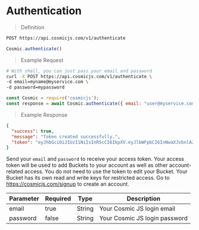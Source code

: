 # Authentication

> Definition

```bash
POST https://api.cosmicjs.com/v1/authenticate
```

```javascript
Cosmic.authenticate()
```

> Example Request

```bash
# With shell, you can just pass your email and password
curl -X POST https://api.cosmicjs.com/v1/authenticate \
-d email=myname@myservice.com \
-d password=mypassword
```

```javascript
const Cosmic = require('cosmicjs');
const response = await Cosmic.authenticate({ email: "user@myservice.com", password: "mypassword" });
```

> Example Response

```json
{
  "success": true,
  "message": "Token created successfully.",
  "token": "eyJhbGciOiJIUzI1NiIsInR5cCI6IkpXV.eyJlbWFpbCI6InNwaXJvbnlAZ21haWwuY29tIiwicGFzc3dvcmQiOiIxNzlhZDQ1YzZjZTJjYjk3Y2YxMDI5ZTIxMjA0NmU4MSIsImlhdCI6MTUxNDQ5NzI3N30.ep4cEgH_SqItQ5McJArJtljS3GSJedyEcDRlnu9yb-U"
}
```

Send your `email` and `password` to receive your access token. Your access token will be used to add Buckets to your account as well as other account-related access. You do not need to use the token to edit your Bucket. Your Bucket has its own read and write keys for restricted access.  Go to https://cosmicjs.com/signup to create an account.

Parameter | Required | Type | Description
--------- | ------- | ----------- | -----------
email | true | String | Your Cosmic JS login email
password | false | String | Your Cosmic JS login password